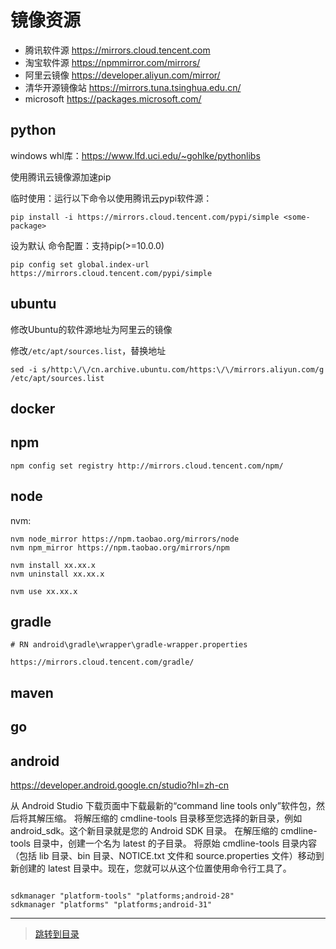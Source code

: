 # 镜像资源

* 腾讯软件源 <a href="https://mirrors.cloud.tencent.com" target="_blank">https://mirrors.cloud.tencent.com</a>
* 淘宝软件源 <a href="https://npmmirror.com/mirrors/" target="_blank">https://npmmirror.com/mirrors/</a>
* 阿里云镜像 <a href="https://developer.aliyun.com/mirror/" target="_blank">https://developer.aliyun.com/mirror/</a>
* 清华开源镜像站 <a href="https://mirrors.tuna.tsinghua.edu.cn/" target="_blank">https://mirrors.tuna.tsinghua.edu.cn/</a>
* microsoft <a href="https://packages.microsoft.com/" target="_blank">https://packages.microsoft.com/</a>

## python


windows whl库：<https://www.lfd.uci.edu/~gohlke/pythonlibs>

使用腾讯云镜像源加速pip

临时使用：运行以下命令以使用腾讯云pypi软件源：

```shell
pip install -i https://mirrors.cloud.tencent.com/pypi/simple <some-package>
```

设为默认
命令配置：支持pip(>=10.0.0)

```shell
pip config set global.index-url https://mirrors.cloud.tencent.com/pypi/simple
```


## ubuntu

修改Ubuntu的软件源地址为阿里云的镜像

修改`/etc/apt/sources.list`，替换地址

```shell
sed -i s/http:\/\/cn.archive.ubuntu.com/https:\/\/mirrors.aliyun.com/g /etc/apt/sources.list
```

## docker

## npm

```shell
npm config set registry http://mirrors.cloud.tencent.com/npm/
```

## node

nvm:  

```shell 
nvm node_mirror https://npm.taobao.org/mirrors/node
nvm npm_mirror https://npm.taobao.org/mirrors/npm

nvm install xx.xx.x
nvm uninstall xx.xx.x

nvm use xx.xx.x
```

## gradle
```
# RN android\gradle\wrapper\gradle-wrapper.properties

https://mirrors.cloud.tencent.com/gradle/

```

## maven

## go

## android

https://developer.android.google.cn/studio?hl=zh-cn

从 Android Studio 下载页面中下载最新的“command line tools only”软件包，然后将其解压缩。
将解压缩的 cmdline-tools 目录移至您选择的新目录，例如 android_sdk。这个新目录就是您的 Android SDK 目录。
在解压缩的 cmdline-tools 目录中，创建一个名为 latest 的子目录。
将原始 cmdline-tools 目录内容（包括 lib 目录、bin 目录、NOTICE.txt 文件和 source.properties 文件）移动到新创建的 latest 目录中。现在，您就可以从这个位置使用命令行工具了。

```shell

sdkmanager "platform-tools" "platforms;android-28"
sdkmanager "platforms" "platforms;android-31"

```


---

> [跳转到目录](index.md)
